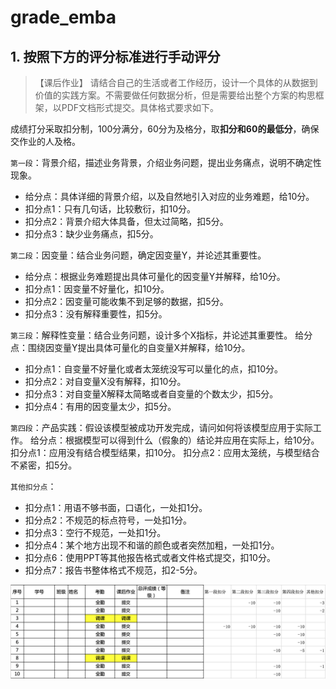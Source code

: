 # grade_emba

## 1. 按照下方的评分标准进行手动评分

>【课后作业】
请结合自己的生活或者工作经历，设计一个具体的从数据到价值的实践方案。不需要做任何数据分析，但是需要给出整个方案的构思框架，以PDF文档形式提交。具体格式要求如下。

成绩打分采取扣分制，100分满分，60分为及格分，取**扣分和60的最低分**，确保交作业的人及格。

`第一段`：背景介绍，描述业务背景，介绍业务问题，提出业务痛点，说明不确定性现象。
- 给分点：具体详细的背景介绍，以及自然地引入对应的业务难题，给10分。
- 扣分点1：只有几句话，比较敷衍，扣10分。
- 扣分点2：背景介绍大体具备，但太过简略，扣5分。
- 扣分点3：缺少业务痛点，扣5分。

`第二段`：因变量：结合业务问题，确定因变量Y，并论述其重要性。
- 给分点：根据业务难题提出具体可量化的因变量Y并解释，给10分。
- 扣分点1：因变量不好量化，扣10分。
- 扣分点2：因变量可能收集不到足够的数据，扣5分。
- 扣分点3：没有解释重要性，扣5分。


`第三段`：解释性变量：结合业务问题，设计多个X指标，并论述其重要性。
给分点：围绕因变量Y提出具体可量化的自变量X并解释，给10分。
- 扣分点1：自变量不好量化或者太笼统没写可以量化的点，扣10分。
- 扣分点2：对自变量X没有解释，扣10分。
- 扣分点3：对自变量X解释太简略或者自变量的个数太少，扣5分。
- 扣分点4：有用的因变量太少，扣5分。


`第四段`：产品实践：假设该模型被成功开发完成，请问如何将该模型应用于实际工作。
给分点：根据模型可以得到什么（假象的）结论并应用在实际上，给10分。
扣分点1：应用没有结合模型结果，扣10分。
扣分点2：应用太笼统，与模型结合不紧密，扣5分。

`其他扣分点`：
- 扣分点1：用语不够书面，口语化，一处扣1分。
- 扣分点2：不规范的标点符号，一处扣1分。
- 扣分点3：空行不规范，一处扣1分。
- 扣分点4：某个地方出现不和谐的颜色或者突然加粗，一处扣1分。
- 扣分点6：使用PPT等其他报告格式或者文件格式提交，扣10分。
- 扣分点7：报告书整体格式不规范，扣2-5分。


![评分小分](评分小分.png)
